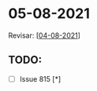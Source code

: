 # 05-08-2021

Revisar: [[04-08-2021]]

## TODO:
* [ ] Issue 815 [*]


[//begin]: # "Autogenerated link references for markdown compatibility"
[04-08-2021]: ../home/tideal/Documentos/Projetos/archimedes/application/04-08-2021 "04-08-2021"
[//end]: # "Autogenerated link references"